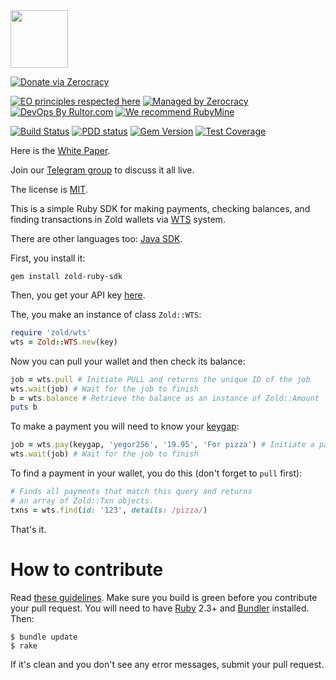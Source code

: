 <img src="http://www.zold.io/logo.svg" width="92px" height="92px"/>

[![Donate via Zerocracy](https://www.0crat.com/contrib-badge/CAZPZR9FS.svg)](https://www.0crat.com/contrib/CAZPZR9FS)

[![EO principles respected here](http://www.elegantobjects.org/badge.svg)](http://www.elegantobjects.org)
[![Managed by Zerocracy](https://www.0crat.com/badge/CAZPZR9FS.svg)](https://www.0crat.com/p/CAZPZR9FS)
[![DevOps By Rultor.com](http://www.rultor.com/b/yegor256/zold)](http://www.rultor.com/p/yegor256/zold)
[![We recommend RubyMine](http://www.elegantobjects.org/rubymine.svg)](https://www.jetbrains.com/ruby/)

[![Build Status](https://travis-ci.org/zold-io/zold-ruby-sdk.svg)](https://travis-ci.org/zold-io/zold-ruby-sdk)
[![PDD status](http://www.0pdd.com/svg?name=zold-io/zold-ruby-sdk)](http://www.0pdd.com/p?name=zold-io/zold-ruby-sdk)
[![Gem Version](https://badge.fury.io/rb/zold-ruby-sdk.svg)](http://badge.fury.io/rb/zold-ruby-sdk)
[![Test Coverage](https://img.shields.io/codecov/c/github/zold-io/zold-ruby-sdk.svg)](https://codecov.io/github/zold-io/zold-ruby-sdk?branch=master)

Here is the [White Paper](https://papers.zold.io/wp.pdf).

Join our [Telegram group](https://t.me/zold_io) to discuss it all live.

The license is [MIT](https://github.com/zold-io/zold-ruby-sdk/blob/master/LICENSE.txt).

This is a simple Ruby SDK for making payments, checking balances, and finding transactions in
Zold wallets via [WTS](https://wts.zold.io) system.

There are other languages too: [Java SDK](https://github.com/amihaiemil/zold-java-client).

First, you install it:

```
gem install zold-ruby-sdk
```

Then, you get your API key [here](https://wts.zold.io/api).

The, you make an instance of class `Zold::WTS`:

```ruby
require 'zold/wts'
wts = Zold::WTS.new(key)
```

Now you can pull your wallet and then check its balance:

```ruby
job = wts.pull # Initiate PULL and returns the unique ID of the job
wts.wait(job) # Wait for the job to finish
b = wts.balance # Retrieve the balance as an instance of Zold::Amount
puts b
```

To make a payment you will need to know your
[keygap](https://blog.zold.io/2018/07/18/keygap.html):

```ruby
job = wts.pay(keygap, 'yegor256', '19.95', 'For pizza') # Initiate a payment request
wts.wait(job) # Wait for the job to finish
```

To find a payment in your wallet, you do this (don't forget to `pull` first):

```ruby
# Finds all payments that match this query and returns
# an array of Zold::Txn objects.
txns = wts.find(id: '123', details: /pizza/)
```

That's it.

# How to contribute

Read [these guidelines](https://www.yegor256.com/2014/04/15/github-guidelines.html).
Make sure you build is green before you contribute
your pull request. You will need to have [Ruby](https://www.ruby-lang.org/en/) 2.3+ and
[Bundler](https://bundler.io/) installed. Then:

```
$ bundle update
$ rake
```

If it's clean and you don't see any error messages, submit your pull request.
